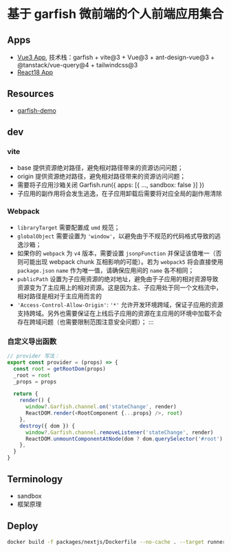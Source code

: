 # 基于 garfish 微前端的个人前端应用集合

## Apps

- [Vue3 App](./packages/admin/), 技术栈：garfish + vite@3 + Vue@3 + ant-design-vue@3 + @tanstack/vue-query@4 + tailwindcss@3
- [React18 App](./packages/react18-webpack/)

## Resources

- [garfish-demo](https://stackblitz.com/edit/garfish-demo-3twzps)

## dev

### vite

- base 提供资源绝对路径，避免相对路径带来的资源访问问题；
- origin 提供资源绝对路径，避免相对路径带来的资源访问问题；
- 需要将子应用沙箱关闭 Garfish.run({ apps: [{ ..., sandbox: false }] })
- 子应用的副作用将会发生逃逸，在子应用卸载后需要将对应全局的副作用清除

### Webpack

- `libraryTarget` 需要配置成 `umd` 规范；
- `globalObject` 需要设置为 `'window'`，以避免由于不规范的代码格式导致的逃逸沙箱；
- 如果你的 `webpack` 为 `v4` 版本，需要设置 `jsonpFunction` 并保证该值唯一（否则可能出现 webpack chunk 互相影响的可能）。若为 `webpack5` 将会直接使用 `package.json` `name` 作为唯一值，请确保应用间的 `name` 各不相同；
- `publicPath` 设置为子应用资源的绝对地址，避免由于子应用的相对资源导致资源变为了主应用上的相对资源。这是因为主、子应用处于同一个文档流中，相对路径是相对于主应用而言的
- `'Access-Control-Allow-Origin'`: `'*'` 允许开发环境跨域，保证子应用的资源支持跨域。另外也需要保证在上线后子应用的资源在主应用的环境中加载不会存在跨域问题（也需要限制范围注意安全问题）； :::

### 自定义导出函数

```js
// provider 写法：
export const provider = (props) => {
  const root = getRootDom(props)
  _root = root
  _props = props

  return {
    render() {
      window?.Garfish.channel.on('stateChange', render)
      ReactDOM.render(<RootComponent {...props} />, root)
    },
    destroy({ dom }) {
      window?.Garfish.channel.removeListener('stateChange', render)
      ReactDOM.unmountComponentAtNode(dom ? dom.querySelector('#root') : document.querySelector('#root'))
    },
  }
}
```

## Terminology

- sandbox
- 框架原理

## Deploy

```sh
docker build -f packages/nextjs/Dockerfile --no-cache . --target runner --tag maple-nestjs:latest --progress=plain
```
